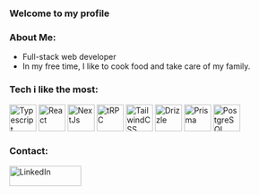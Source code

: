 ### Welcome to my profile

### About Me:
- Full-stack web developer
- In my free time, I like to cook food and take care of my family.

### Tech i like the most:
<div style="display: flex background-color: black;">
  <a href="https://www.typescriptlang.org"><img src="https://raw.githubusercontent.com/danielcranney/readme-generator/main/public/icons/skills/typescript-colored.svg" width="48" height="48" alt="Typescript" /></a>
  <a href="https://www.reactjs.org"><img src="https://raw.githubusercontent.com/danielcranney/readme-generator/main/public/icons/skills/react-colored.svg" width="48" height="48" alt="React" /></a>
  <a href="https://www.nextjs.org"><img src="https://raw.githubusercontent.com/danielcranney/readme-generator/main/public/icons/skills/nextjs-colored-dark.svg" width="48" height="48" alt="NextJs" /></a>
  <a href="https://trpc.io"><img src="https://avatars.githubusercontent.com/u/78011399?s=200&v=4" width="48" height="48" alt="tRPC"/></a>
  <a href="https://www.tailwindcss.com"><img src="https://raw.githubusercontent.com/danielcranney/readme-generator/main/public/icons/skills/tailwindcss-colored.svg" width="48" height="48" alt="TailwindCSS" /></a>
  <a href="https://orm.drizzle.team/"><img src="https://avatars.githubusercontent.com/u/108468352?s=280&v=4" width="48" height="48" alt="Drizzle" /></a>
  <a href="https://prisma.io"><img src="https://www.prisma.io/images/favicon-32x32.png" width="48" height="48" alt="Prisma" /></a>
  <a href="https://postgresql.org"><img src="https://www.postgresql.org/media/img/about/press/elephant.png" width="48" height="48" alt="PostgreSQL" /></a>
</div>

### Contact: 
<a href="https://www.linkedin.com/in/rasmus-eklund-36348255/"><img src="https://www.edigitalagency.com.au/wp-content/uploads/Linkedin-logo-png.png" alt="LinkedIn" width="128" height="36"></a>
